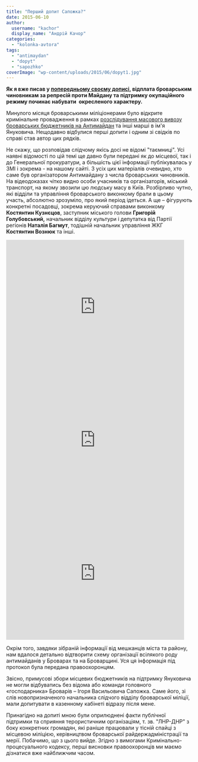 ```yaml
---
title: "Перший допит Сапожка?"
date: 2015-06-10
author: 
  username: "kachor"
  display_name: "Андрій Качор"
categories: 
  - "kolonka-avtora"
tags: 
  - "antimaydan"
  - "dopyt"
  - "sapozhko"
coverImage: "wp-content/uploads/2015/06/dopyt1.jpg"
---
```


**Як я вже писав у [попередньому своєму дописі](https://mpz.brovary.org/brovarskogo-suddyu-suditimut-za-represiyi-aktivistiv/), відплата броварським чиновникам за репресій проти Майдану та підтримку окупаційного режиму починає набувати  окресленого характеру.**

Минулого місяця броварськими міліціонерами було відкрите кримінальне провадження в рамках [розслідування масового вивозу броварських бюджетників на Антимайдан](https://mpz.brovary.org/dotisnuti-brovarskiy-antimaydan-kritichno-neobhidni-svidchennya/) та інші марші в ім'я Януковича. Нещодавно відбулися перші допити і одним зі свідків по справі став автор цих рядків.

Не скажу, що розповідав слідчому якісь досі не відомі "таємниці". Усі наявні відомості по цій темі ще давно були передані як до місцевої, так і до Генеральної прокуратури, а більшість цієї інформації публікувалась у ЗМІ і зокрема - на нашому сайті. З усіх цих матеріалів очевидно, хто саме був організатором Антимайдану з числа броварських чиновників. На відеодоказах чітко видно особи учасників та організаторів, міський транспорт, на якому звозили цю людську масу в Київ. Розбірливо чутно, які відділи та управління броварського виконкому брали в цьому участь, абсолютно зрозуміло, про який період ідеться. А ще – фігурують конкретні посадовці, зокрема керуючий справами виконкому **Костянтин Кузнєцов**, заступник міського голови **Григорій Голубовський,** начальник відділу культури і депутатка від Партії регіонів **Наталія Багмут**, тодішній начальник управління ЖКГ **Костянтин Вознюк** та інші.

<iframe src="https://www.youtube.com/embed/qggD3dHW18c" width="480" height="360" frameborder="0" allowfullscreen="allowfullscreen"></iframe>

<iframe src="https://www.youtube.com/embed/_lX2jxHqc8k" width="480" height="360" frameborder="0" allowfullscreen="allowfullscreen"></iframe>

<iframe src="https://www.youtube.com/embed/DgF-e8bSQrU" width="480" height="360" frameborder="0" allowfullscreen="allowfullscreen"></iframe>

Окрім того, завдяки зібраній інформації від мешканців міста та району, нам вдалося детально відтворити схему організації всілякого роду антимайданів у Броварах та на Броварщині. Уся ця інформація під протокол була передана правоохоронцям.

Звісно, примусові збори місцевих бюджетників на підтримку Януковича не могли відбуватись без відома або команди головного «господарника» Броварів – Ігоря Васильовича Сапожка. Саме його, зі слів новопризначеного начальника слідчого відділу броварської міліції, мали допитувати в казенному кабінеті відразу після мене.

Принагідно на допиті мною були оприлюднені факти публічної підтримки та сприяння терористичним організаціям, т. зв. "ЛНР-ДНР" з боку конкретних громадян, які раніше працювали у тісній спайці з місцевою міліцією, керівництвом броварської райдержадміністрації та мерії. Побачимо, що з цього вийде. Згідно з вимогами Кримінально-процесуального кодексу, перші висновки правоохоронців ми маємо дізнатися вже найближчим часом.
